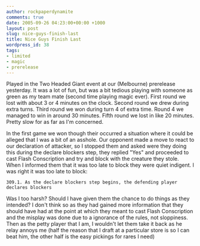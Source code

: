 ```yaml
---
author: rockpaperdynamite
comments: true
date: 2005-09-26 04:23:00+00:00 +1000
layout: post
slug: nice-guys-finish-last
title: Nice Guys Finish Last
wordpress_id: 38
tags:
- limited
- magic
- prerelease
---
```


Played in the Two Headed Giant event at our (Melbourne) prerelease yesterday. It was a lot of fun, but was a bit tedious playing with someone as green as my team mate (second time playing magic ever). First round we lost with about 3 or 4 minutes on the clock. Second round we drew during extra turns. Third round we won during turn 4 of extra time. Round 4 we managed to win in around 30 minutes. Fifth round we lost in like 20 minutes. Pretty slow for as far as I'm concerned.




In the first game we won though their occurred a situation where it could be alleged that I was a bit of an asshole. Our opponent made a move to react to our declaration of attacker, so I stopped them and asked were they doing this during the declare blockers step, they replied "Yes" and proceeded to cast Flash Conscription and try and block with the creature they stole. When I informed them that it was too late to block they were quiet indigent. I was right it was too late to block:

	309.1. As the declare blockers step begins, the defending player declares blockers

Was I too harsh? Should I have given them the chance to do things as they intended? I don't think so as they had gained more information that they should have had at the point at which they meant to cast Flash Conscription and the misplay was done due to a ignorance of the rules, not sloppiness. Then as the petty player that I am, I wouldn't let them take it back as he relay annoys me (half the reason that I draft at a particular store is so I can beat him, the other half is the easy pickings for rares I need)





